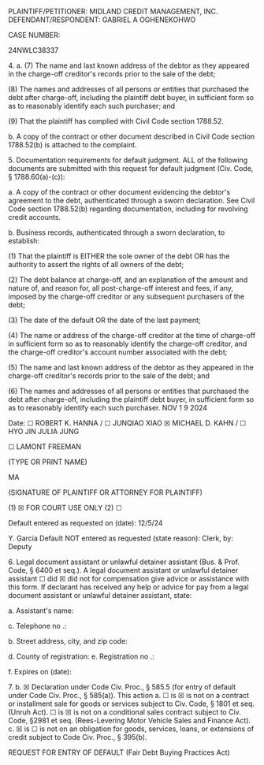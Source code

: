<!-- PageHeader="CIV-105" -->

PLAINTIFF/PETITIONER: MIDLAND CREDIT MANAGEMENT, INC.
DEFENDANT/RESPONDENT: GABRIEL A OGHENEKOHWO

CASE NUMBER:

24NWLC38337

4\. a. (7) The name and last known address of the debtor as they appeared in the charge-off creditor's records prior to the sale of the debt;

(8) The names and addresses of all persons or entities that purchased the debt after charge-off, including the plaintiff debt buyer, in
sufficient form so as to reasonably identify each such purchaser; and

(9) That the plaintiff has complied with Civil Code section 1788.52.

b. A copy of the contract or other document described in Civil Code section 1788.52(b) is attached to the complaint.

5\. Documentation requirements for default judgment. ALL of the following documents are submitted with this request for default judgment (Civ.
Code, § 1788.60(a)-(c)):

a. A copy of the contract or other document evidencing the debtor's agreement to the debt, authenticated through a sworn declaration. See Civil
Code section 1788.52(b) regarding documentation, including for revolving credit accounts.

b. Business records, authenticated through a sworn declaration, to establish:

(1) That the plaintiff is EITHER the sole owner of the debt OR has the authority to assert the rights of all owners of the debt;

(2) The debt balance at charge-off, and an explanation of the amount and nature of, and reason for, all post-charge-off interest and fees, if
any, imposed by the charge-off creditor or any subsequent purchasers of the debt;

(3) The date of the default OR the date of the last payment;

(4) The name or address of the charge-off creditor at the time of charge-off in sufficient form so as to reasonably identify the charge-off
creditor, and the charge-off creditor's account number associated with the debt;

(5) The name and last known address of the debtor as they appeared in the charge-off creditor's records prior to the sale of the debt; and

(6) The names and addresses of all persons or entities that purchased the debt after charge-off, including the plaintiff debt buyer, in
sufficient form so as to reasonably identify each such purchaser.
NOV 1 9 2024

Date:
☐
ROBERT K. HANNA /
☐
JUNQIAO XIAO
☒
MICHAEL D. KAHN /
☐
HYO JIN JULIA JUNG

☐
LAMONT FREEMAN

(TYPE OR PRINT NAME)

MA

(SIGNATURE OF PLAINTIFF OR ATTORNEY FOR PLAINTIFF)

(1)
☒
FOR COURT
USE ONLY
(2)
☐

Default entered as requested on (date): 12/5/24

Y. Garcia
Default NOT entered as requested (state reason):
Clerk, by:
Deputy

6\. Legal document assistant or unlawful detainer assistant (Bus. & Prof. Code, § 6400 et seq.). A legal document assistant
or unlawful detainer assistant
☐
did
☒
did not for compensation give advice or assistance with this form.
If declarant has received any help or advice for pay from a legal document assistant or unlawful detainer assistant, state:

a. Assistant's name:

c.
Telephone no .:

b. Street address, city, and zip code:

d.
County of registration:
e.
Registration no .:

f.
Expires on (date):

7\.
b.
☒
Declaration under Code Civ. Proc., § 585.5 (for entry of default under Code Civ. Proc., § 585(a)). This action
a.
☐
is
☒
is not on a contract or installment sale for goods or services subject to Civ. Code, § 1801 et seq. (Unruh Act).
☐
is
☒
is not on a conditional sales contract subject to Civ. Code, §2981 et seq. (Rees-Levering Motor Vehicle Sales and Finance Act).
c.
☒
is
☐
is not on an obligation for goods, services, loans, or extensions of credit subject to Code Civ. Proc., § 395(b).

<!-- PageFooter="CIV-105 [Rev. January 1. 2023]" -->
<!-- PageNumber="Page 2 of 3" -->

REQUEST FOR ENTRY OF DEFAULT
(Fair Debt Buying Practices Act)

<!-- PageFooter="CA_0400G File No .: 24-167072 JUD" -->
<!-- PageBreak -->


